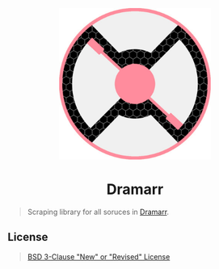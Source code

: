 <p align="center"><img src="https://github.com/Dramarr/Resources/blob/master/Images/logo.jpg?raw=true" width="300px;" height="300px" /></p>
<h1 align="center"><b>Dramarr</b></h1>

> Scraping library for all soruces in [Dramarr](https://dramarr.com).

## License

> [BSD 3-Clause "New" or "Revised" License](https://github.com/Dramarr/Dramarr.Scrapers/blob/master/LICENSE)